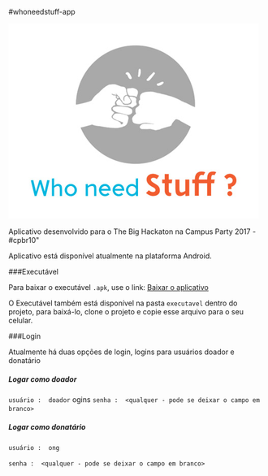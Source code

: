 #whoneedstuff-app 

![](logo.jpg)

Aplicativo desenvolvido para o The Big Hackaton na Campus Party 2017 - #cpbr10"

Aplicativo está disponível atualmente na plataforma Android.


###Executável

Para baixar o executável `.apk`, use o link: [Baixar o aplicativo](https://drive.google.com/file/d/0B4d4_SUk6fVQY1UtV3ZIQ0ltTTg/view)

O Executável também está disponível na pasta  `executavel` dentro do projeto, 
para baixá-lo, clone o projeto e copie esse arquivo para o seu celular.


###Login

Atualmente há duas opções de login, logins para usuários doador e donatário

##### Logar como doador
`usuário :  doador`
ogins 
`senha :  <qualquer - pode se deixar o campo em branco>`


##### Logar como donatário
`usuário :  ong`

`senha :  <qualquer - pode se deixar o campo em branco>`



